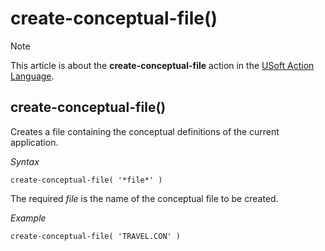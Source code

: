 # create-conceptual-file()



> [!NOTE]
> This article is about the **create-conceptual-file** action in the [USoft Action Language](/docs/Task%20flow/Action%20Language%20reference/USoft%20Action%20Language.md).

## **create-conceptual-file()**

Creates a file containing the conceptual definitions of the current application.

*Syntax*

```
create-conceptual-file( '*file*' ) 
```

The required *file* is the name of the conceptual file to be created.

*Example*

```
create-conceptual-file( 'TRAVEL.CON' )
```

 